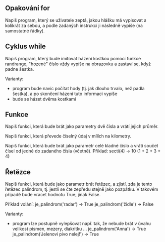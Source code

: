 
## Opakování for

Napiš program, který se uživatele zeptá, jakou hlášku má vypisovat a kolikrát za sebou, a podle zadaných instrukcí ji následně vypíše (na samostatné řádky).

## Cyklus while

Napiš program, který bude imitovat házení kostkou pomocí funkce randrange, "hozené" číslo vždy vypíše na obrazovku a zastaví se, když padne šestka.

Varianty:

- program bude navíc počítat hody (tj. jak dlouho trvalo, než padla šestka), a po skončení házení tuto informaci vypíše
- bude se házet dvěma kostkami


## Funkce

Napiš funkci, která bude brát jako parametry dvě čísla a vrátí jejich průměr.

Napiš funkci, která převede číselný údaj v mílích na kilometry.

Napiš funkci, která bude brát jako parametr celé kladné číslo a vrátí součet čísel od jedné do zadaného čísla (včetně).
Příklad: 
    secti(4) -> 10 (1 + 2 + 3 + 4)


## Řetězce

Napiš funkci, která bude jako parametr brát řetězec, a zjistí, zda je tento řetězec palindrom, tj. jestli se čte zepředu stejně jako pozpátku. V takovém případě bude vracet hodnotu True, jinak False.

Příklad volání:
    je_palindrom('radar') -> True
    je_palindrom('židle') -> False

Varianty:

- program lze postupně vylepšovat např. tak, že nebude brát v úvahu velikost písmen, mezery, diakritku ...
    je_palindrom('Anna') -> True
    je_palindrom('Jelenovi pivo nelej!') -> True


